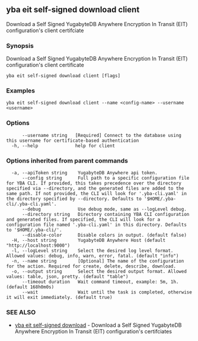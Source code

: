 ## yba eit self-signed download client

Download a Self Signed YugabyteDB Anywhere Encryption In Transit (EIT) configuration's client certifciate

### Synopsis

Download a Self Signed YugabyteDB Anywhere Encryption In Transit (EIT) configuration's client certificate

```
yba eit self-signed download client [flags]
```

### Examples

```
yba eit self-signed download client --name <config-name> --username <username>
```

### Options

```
      --username string   [Required] Connect to the database using this username for certificate-based authentication
  -h, --help              help for client
```

### Options inherited from parent commands

```
  -a, --apiToken string    YugabyteDB Anywhere api token.
      --config string      Full path to a specific configuration file for YBA CLI. If provided, this takes precedence over the directory specified via --directory, and the generated files are added to the same path. If not provided, the CLI will look for '.yba-cli.yaml' in the directory specified by --directory. Defaults to '$HOME/.yba-cli/.yba-cli.yaml'.
      --debug              Use debug mode, same as --logLevel debug.
      --directory string   Directory containing YBA CLI configuration and generated files. If specified, the CLI will look for a configuration file named '.yba-cli.yaml' in this directory. Defaults to '$HOME/.yba-cli/'.
      --disable-color      Disable colors in output. (default false)
  -H, --host string        YugabyteDB Anywhere Host (default "http://localhost:9000")
  -l, --logLevel string    Select the desired log level format. Allowed values: debug, info, warn, error, fatal. (default "info")
  -n, --name string        [Optional] The name of the configuration for the action. Required for create, delete, describe, download.
  -o, --output string      Select the desired output format. Allowed values: table, json, pretty. (default "table")
      --timeout duration   Wait command timeout, example: 5m, 1h. (default 168h0m0s)
      --wait               Wait until the task is completed, otherwise it will exit immediately. (default true)
```

### SEE ALSO

* [yba eit self-signed download](yba_eit_self-signed_download.md)	 - Download a Self Signed YugabyteDB Anywhere Encryption In Transit (EIT) configuration's certifciates

